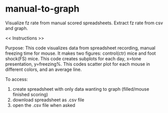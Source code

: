 # manual-to-graph
Visualize fz rate from manual scored spreadsheets. Extract fz rate from csv and graph. 

<< Instructions >>
 
Purpose: 
This code visualizes data from spreadsheet recording, manual freezing time for mouse.
It makes two figures: control(ctr) mice and foot shock(FS) mice.
This code creates subplots for each day, x=tone presentation, y=freezing%. 
This codes scatter plot for each mouse in different colors, and an average line. 
 

To access: 
1. create spreadsheet with only data wanting to graph (filled/mouse finished scoring)
2. download spreadsheet as .csv file
3. open the .csv file when asked
